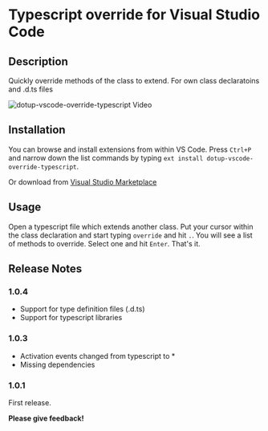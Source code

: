 # Typescript override for Visual Studio Code
## Description

Quickly override methods of the class to extend. For own class declaratoins and .d.ts files

![dotup-vscode-override-typescript Video](https://raw.githubusercontent.com/dotupNET/dotup-vscode-override-typescript/master/images/video.gif)

## Installation

You can browse and install extensions from within VS Code. Press `Ctrl+P` and narrow down the list commands by typing `ext install dotup-vscode-override-typescript`.

Or download from 
[Visual Studio Marketplace](https://marketplace.visualstudio.com/items?itemName=dotup.dotup-vscode-override-typescript "Visual Studio Marketplace Homepage")

## Usage

Open a typescript file which extends another class. Put your cursor within the class declaration and start typing `override` and hit `.`. You will see a list of methods to override. Select one and hit `Enter`. That's it.

## Release Notes

### 1.0.4

- Support for type definition files (.d.ts)
- Support for typescript libraries

### 1.0.3

- Activation events changed from typescript to *
- Missing dependencies

### 1.0.1

First release.

**Please give feedback!**
